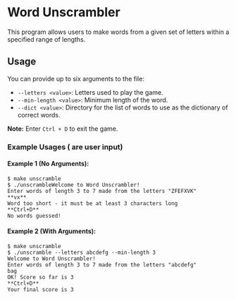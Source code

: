 # Word Unscrambler

This program allows users to make words from a given set of letters within a specified range of lengths.

## Usage

You can provide up to six arguments to the file:

- `--letters <value>`: Letters used to play the game.
- `--min-length <value>`: Minimum length of the word.
- `--dict <value>`: Directory for the list of words to use as the dictionary of correct words.

**Note:** Enter `Ctrl + D` to exit the game.

### Example Usages (**<text>** are user input)

#### Example 1 (No Arguments):
```
$ make unscramble
$ ./unscrambleWelcome to Word Unscrambler!
Enter words of length 3 to 7 made from the letters "ZFEFXVK"
**vx**
Word too short - it must be at least 3 characters long
**Ctrl+D**
No words guessed!
```

#### Example 2 (With Arguments):
```
$ make unscramble
$ ./unscramble --letters abcdefg --min-length 3
Welcome to Word Unscrambler!
Enter words of length 3 to 7 made from the letters "abcdefg"
bag
OK! Score so far is 3
**Ctrl+D**
Your final score is 3
```
